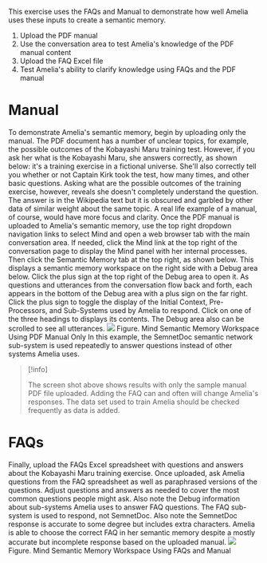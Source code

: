 This exercise uses the FAQs and Manual to demonstrate how well Amelia uses these inputs to create a semantic memory.
1.  Upload the PDF manual
2.  Use the conversation area to test Amelia's knowledge of the PDF manual content
3.  Upload the FAQ Excel file
4.  Test Amelia's ability to clarify knowledge using FAQs and the PDF manual
# Manual
To demonstrate Amelia's semantic memory, begin by uploading only the manual. The PDF document has a number of unclear topics, for example, the possible outcomes of the Kobayashi Maru training test. However, if you ask her what is the Kobayashi Maru, she answers correctly, as shown below: it's a training exercise in a fictional universe. She'll also correctly tell you whether or not Captain Kirk took the test, how many times, and other basic questions.
Asking what are the possible outcomes of the training exercise, however, reveals she doesn't completely understand the question. The answer is in the Wikipedia text but it is obscured and garbled by other data of similar weight about the same topic. A real life example of a manual, of course, would have more focus and clarity.
Once the PDF manual is uploaded to Amelia's semantic memory, use the top right dropdown navigation links to select Mind and open a web browser tab with the main conversation area. If needed, click the Mind link at the top right of the conversation page to display the Mind panel with her internal processes.
Then click the Semantic Memory tab at the top right, as shown below. This displays a semantic memory workspace on the right side with a Debug area below. Click the plus sign at the top right of the Debug area to open it.
As questions and utterances from the conversation flow back and forth, each appears in the bottom of the Debug area with a plus sign on the far right. Click the plus sign to toggle the display of the Initial Context, Pre-Processors, and Sub-Systems used by Amelia to respond. Click on one of the three headings to displays its contents. The Debug area also can be scrolled to see all utterances.
![](attachments/28476795/28476796.jpg)
Figure. Mind Semantic Memory Workspace Using PDF Manual Only
In this example, the SemnetDoc semantic network sub-system is used repeatedly to answer questions instead of other systems Amelia uses.
> [!info]  
>
> The screen shot above shows results with only the sample manual PDF file uploaded. Adding the FAQ can and often will change Amelia's responses. The data set used to train Amelia should be checked frequently as data is added.

# FAQs
Finally, upload the FAQs Excel spreadsheet with questions and answers about the Kobayashi Maru training exercise. Once uploaded, ask Amelia questions from the FAQ spreadsheet as well as paraphrased versions of the questions. Adjust questions and answers as needed to cover the most common questions people might ask.
Also note the Debug information about sub-systems Amelia uses to answer FAQ questions. The FAQ sub-system is used to respond, not SemnetDoc. Also note the SemnetDoc response is accurate to some degree but includes extra characters. Amelia is able to choose the correct FAQ in her semantic memory despite a mostly accurate but incomplete response based on the uploaded manual.
![](attachments/28476795/28476797.jpg)
Figure. Mind Semantic Memory Workspace Using FAQs and Manual
